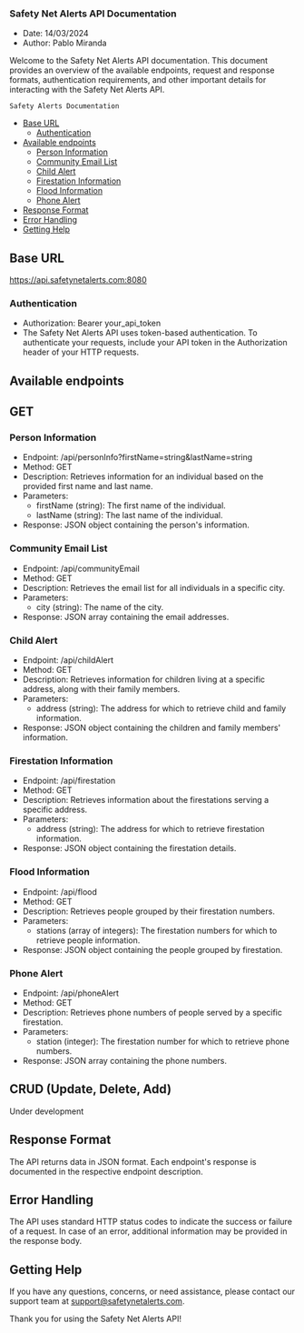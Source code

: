### Safety Net Alerts API Documentation
* Date: 14/03/2024
* Author: Pablo Miranda

Welcome to the Safety Net Alerts API documentation. This document provides an overview of the available endpoints,
request and response formats, authentication requirements, and other important details for interacting with the Safety
Net Alerts API.

<!-- TOC -->
    Safety Alerts Documentation
  * [Base URL](#base-url)
    * [Authentication](#authentication)
  * [Available endpoints](#available-endpoints)
    * [Person Information](#person-information)
    * [Community Email List](#community-email-list)
    * [Child Alert](#child-alert)
    * [Firestation Information](#firestation-information)
    * [Flood Information](#flood-information)
    * [Phone Alert](#phone-alert)
  * [Response Format](#response-format)
  * [Error Handling](#error-handling)
  * [Getting Help](#getting-help)
<!-- TOC -->

## Base URL
https://api.safetynetalerts.com:8080
### Authentication
* Authorization: Bearer your_api_token 
* The Safety Net Alerts API uses token-based authentication. To authenticate your requests, include your API token in the
Authorization header of your HTTP requests.

## Available endpoints
## GET
### Person Information

* Endpoint: /api/personInfo?firstName=string&lastName=string
* Method: GET
* Description: Retrieves information for an individual based on the provided first name and last name.
* Parameters:
  * firstName (string): The first name of the individual. 
  * lastName (string): The last name of the individual. 
* Response: JSON object containing the person's information.

### Community Email List
* Endpoint: /api/communityEmail
* Method: GET
* Description: Retrieves the email list for all individuals in a specific city.
* Parameters:
  * city (string): The name of the city.
* Response: JSON array containing the email addresses.

### Child Alert
* Endpoint: /api/childAlert
* Method: GET
* Description: Retrieves information for children living at a specific address, along with their family members.
* Parameters:
  * address (string): The address for which to retrieve child and family information.
* Response: JSON object containing the children and family members' information.

### Firestation Information
* Endpoint: /api/firestation
* Method: GET
* Description: Retrieves information about the firestations serving a specific address.
* Parameters:
  * address (string): The address for which to retrieve firestation information.
* Response: JSON object containing the firestation details.

### Flood Information
* Endpoint: /api/flood
* Method: GET
* Description: Retrieves people grouped by their firestation numbers.
* Parameters:
  * stations (array of integers): The firestation numbers for which to retrieve people information.
* Response: JSON object containing the people grouped by firestation.

### Phone Alert
* Endpoint: /api/phoneAlert
* Method: GET
* Description: Retrieves phone numbers of people served by a specific firestation.
* Parameters:
  * station (integer): The firestation number for which to retrieve phone numbers.
* Response: JSON array containing the phone numbers.

## CRUD (Update, Delete, Add)
Under development

## Response Format
The API returns data in JSON format. Each endpoint's response is documented in the respective endpoint description.

## Error Handling
The API uses standard HTTP status codes to indicate the success or failure of a request. In case of an error, additional
information may be provided in the response body.

## Getting Help
If you have any questions, concerns, or need assistance, please contact our support team at support@safetynetalerts.com.

Thank you for using the Safety Net Alerts API!
